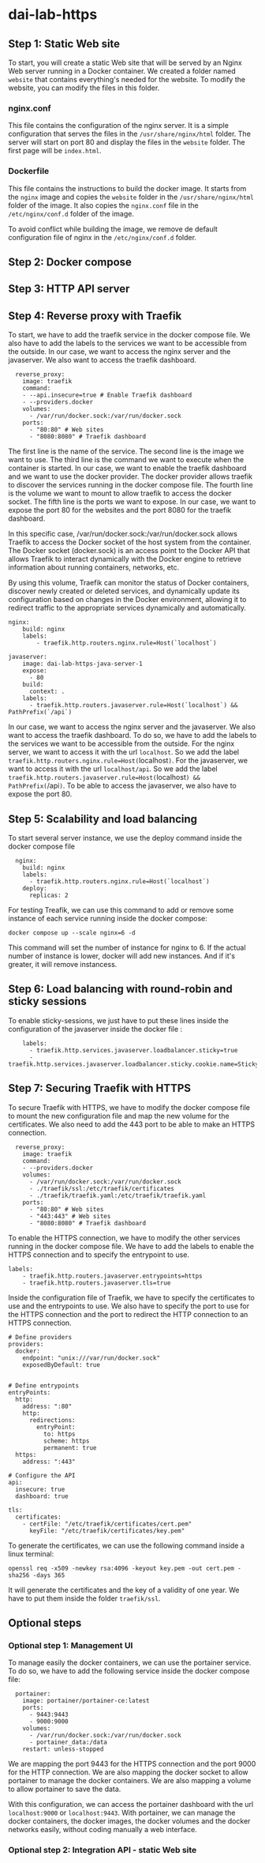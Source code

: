 # dai-lab-https

## Step 1: Static Web site

To start, you will create a static Web site that will be served by an Nginx Web server running in a Docker container.
We created a folder named `website` that contains everything's needed for the website. To modify the website, you can
modify the files in this folder.

### nginx.conf

This file contains the configuration of the nginx server. It is a simple configuration that serves the files in the
`/usr/share/nginx/html` folder. The server will start on port 80 and display the files in the `website` folder. The
first page will
be `index.html`.

### Dockerfile

This file contains the instructions to build the docker image. It starts from the `nginx` image and copies the `website`
folder
in the `/usr/share/nginx/html` folder of the image. It also copies the `nginx.conf` file in the `/etc/nginx/conf.d`
folder of the
image.

To avoid conflict while building the image, we remove de default configuration file of nginx in the `/etc/nginx/conf.d`
folder.

## Step 2: Docker compose

## Step 3: HTTP API server

## Step 4: Reverse proxy with Traefik

To start, we have to add the traefik service in the docker compose file. We also have to add the labels to the services
we want to be accessible from the outside. In our case, we want to access the nginx server and the javaserver. We also
want to access the traefik dashboard.

```
  reverse_proxy:
    image: traefik
    command:
    - --api.insecure=true # Enable Traefik dashboard
    - --providers.docker
    volumes:
      - /var/run/docker.sock:/var/run/docker.sock
    ports:
      - "80:80" # Web sites
      - "8080:8080" # Traefik dashboard
```

The first line is the name of the service. The second line is the image we want to use. The third line is the command
we want to execute when the container is started. In our case, we want to enable the traefik dashboard and we want to
use the docker provider. The docker provider allows traefik to discover the services running in the docker compose file.
The fourth line is the volume we want to mount to allow traefik to access the docker socket. The fifth line is the ports
we want to expose. In our case, we want to expose the port 80 for the websites and the port 8080 for the traefik
dashboard.

In this specific case, /var/run/docker.sock:/var/run/docker.sock allows Traefik to access the Docker socket of the host
system from the container. The Docker socket (docker.sock) is an access point to the Docker API that allows Traefik to
interact dynamically with the Docker engine to retrieve information about running containers, networks, etc.

By using this volume, Traefik can monitor the status of Docker containers, discover newly created or deleted services,
and dynamically update its configuration based on changes in the Docker environment, allowing it to redirect traffic to
the appropriate services dynamically and automatically.

```
nginx:
    build: nginx
    labels:
        - traefik.http.routers.nginx.rule=Host(`localhost`)
        
javaserver:
    image: dai-lab-https-java-server-1
    expose:
      - 80
    build:
      context: .
    labels:
      - traefik.http.routers.javaserver.rule=Host(`localhost`) && PathPrefix(`/api`)
```

In our case, we want to access the nginx server and the javaserver. We also want to access the traefik dashboard. To do
so, we have to add the labels to the services we want to be accessible from the outside. For the nginx server, we want
to access it with the url `localhost`. So we add the label `traefik.http.routers.nginx.rule=Host(`localhost`)`. For the
javaserver, we want to access it with the url `localhost/api`. So we add the label 
`traefik.http.routers.javaserver.rule=Host(`localhost`) && PathPrefix(`/api`)`. To be able to access the javaserver, we
also have to expose the port 80.


## Step 5: Scalability and load balancing

To start several server instance, we use the deploy command inside the docker compose file

```
  nginx:
    build: nginx
    labels:
      - traefik.http.routers.nginx.rule=Host(`localhost`)
    deploy:
      replicas: 2
```

For testing Treafik, we can use this command to add or remove some instance of each service running inside the docker
compose:

```
docker compose up --scale nginx=6 -d
```

This command will set the number of instance for nginx to 6. If the actual number of instance is lower, docker will add
new instances. And if it's greater, it will remove instancess.

## Step 6: Load balancing with round-robin and sticky sessions

To enable sticky-sessions, we just have to put these lines inside the configuration of the javaserver inside the docker
file :

```
    labels:
      - traefik.http.services.javaserver.loadbalancer.sticky=true
      - traefik.http.services.javaserver.loadbalancer.sticky.cookie.name=StickyCookie
```

## Step 7: Securing Traefik with HTTPS

To secure Traefik with HTTPS, we have to modify the docker compose file to mount the new configuration file and map the
new volume for the certificates. We also need to add the 443 port to be able to make an HTTPS connection.


```
  reverse_proxy:
    image: traefik
    command:
    - --providers.docker
    volumes:
      - /var/run/docker.sock:/var/run/docker.sock
      - ./traefik/ssl:/etc/traefik/certificates
      - ./traefik/traefik.yaml:/etc/traefik/traefik.yaml
    ports:
      - "80:80" # Web sites
      - "443:443" # Web sites
      - "8080:8080" # Traefik dashboard
```

To enable the HTTPS connection, we have to modify the other services running in the docker compose file. We have to add
the labels to enable the HTTPS connection and to specify the entrypoint to use.
```
labels:
    - traefik.http.routers.javaserver.entrypoints=https
    - traefik.http.routers.javaserver.tls=true
```
Inside the configuration file of Traefik, we have to specify the certificates to use and the entrypoints to use. We also
have to specify the port to use for the HTTPS connection and the port to redirect the HTTP connection to an HTTPS connection.

```
# Define providers
providers:
  docker:
    endpoint: "unix:///var/run/docker.sock"
    exposedByDefault: true


# Define entrypoints
entryPoints:
  http:
    address: ":80"
    http:
      redirections:
        entryPoint:
          to: https
          scheme: https
          permanent: true
  https:
    address: ":443"

# Configure the API
api:
  insecure: true
  dashboard: true

tls:
  certificates:
    - certFile: "/etc/traefik/certificates/cert.pem"
      keyFile: "/etc/traefik/certificates/key.pem"
```

To generate the certificates, we can use the following command inside a linux terminal:
```
openssl req -x509 -newkey rsa:4096 -keyout key.pem -out cert.pem -sha256 -days 365
```
It will generate the certificates and the key of a validity of one year. We have to put them inside the folder `traefik/ssl`.

## Optional steps

### Optional step 1: Management UI
To manage easily the docker containers, we can use the portainer service. To do so, we have to add the following service
inside the docker compose file:
```
  portainer:
    image: portainer/portainer-ce:latest
    ports:
      - 9443:9443
      - 9000:9000
    volumes:
      - /var/run/docker.sock:/var/run/docker.sock
      - portainer_data:/data
    restart: unless-stopped
```

We are mapping the port 9443 for the HTTPS connection and the port 9000 for the HTTP connection. We are also mapping the
docker socket to allow portainer to manage the docker containers. We are also mapping a volume to allow portainer to
save the data.

With this configuration, we can access the portainer dashboard with the url `localhost:9000` or `localhost:9443`. With 
portainer, we can manage the docker containers, the docker images, the docker volumes and the docker networks easily, 
without coding manually a web interface.


### Optional step 2: Integration API - static Web site
